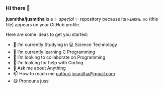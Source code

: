 ### Hi there 👋


**jusmitha/jusmitha** is a ✨ _special_ ✨ repository because its `README.md` (this file) appears on your GitHub profile.

Here are some ideas to get you started:

- 🔭 I’m currently Studying in :computer: Science Technology
- 🌱 I’m currently learning C Programming
- 👯 I’m looking to collaborate on Programming
- 🤔 I’m looking for help with Coding
- 💬 Ask me about Anything
- 📫 How to reach me pathuri.jusmitha@gmail.com
- 😄 Pronouns jussi


